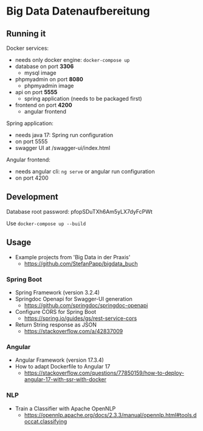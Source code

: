 # Big Data Datenaufbereitung

## Running it
Docker services:
- needs only docker engine: `docker-compose up`
- database on port <b>3306</b>
  - mysql image
- phpmyadmin on port <b>8080</b>
  - phpmyadmin image
- api on port <b>5555</b>
  - spring application (needs to be packaged first)
- frontend on port <b>4200</b>
  - angular frontend

Spring application:
- needs java 17: Spring run configuration
- on port 5555
- swagger UI at /swagger-ui/index.html

Angular frontend:
- needs angular cli: `ng serve` or angular run configuration
- on port 4200

## Development
Database root password: pfopSDuTXh6Am5yLX7dyFcPWt

Use `docker-compose up --build`

## Usage
- Example projects from 'Big Data in der Praxis'
  - https://github.com/StefanPapp/bigdata_buch

### Spring Boot
- Spring Framework (version 3.2.4)
- Springdoc Openapi for Swagger-UI generation
  - https://github.com/springdoc/springdoc-openapi
- Configure CORS for Spring Boot
  - https://spring.io/guides/gs/rest-service-cors
- Return String response as JSON
  - https://stackoverflow.com/a/42837009

### Angular
- Angular Framework (version 17.3.4)
- How to adapt Dockerfile to Angular 17
  - https://stackoverflow.com/questions/77850159/how-to-deploy-angular-17-with-ssr-with-docker

### NLP
- Train a Classifier with Apache OpenNLP
  - https://opennlp.apache.org/docs/2.3.3/manual/opennlp.html#tools.doccat.classifying

